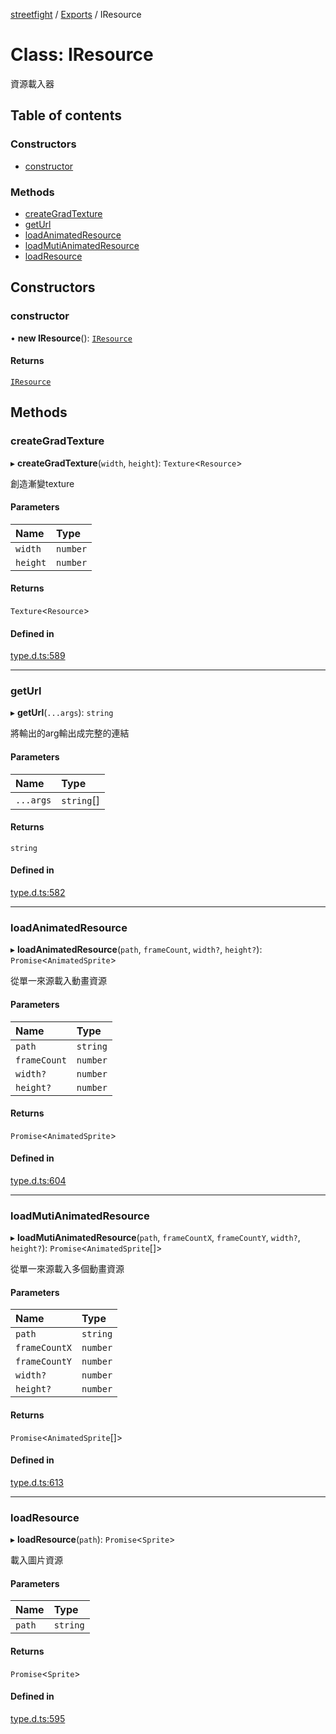 [streetfight](../README.md) / [Exports](../modules.md) / IResource

# Class: IResource

資源載入器

## Table of contents

### Constructors

- [constructor](IResource.md#constructor)

### Methods

- [createGradTexture](IResource.md#creategradtexture)
- [getUrl](IResource.md#geturl)
- [loadAnimatedResource](IResource.md#loadanimatedresource)
- [loadMutiAnimatedResource](IResource.md#loadmutianimatedresource)
- [loadResource](IResource.md#loadresource)

## Constructors

### constructor

• **new IResource**(): [`IResource`](IResource.md)

#### Returns

[`IResource`](IResource.md)

## Methods

### createGradTexture

▸ **createGradTexture**(`width`, `height`): `Texture`\<`Resource`\>

創造漸變texture

#### Parameters

| Name | Type |
| :------ | :------ |
| `width` | `number` |
| `height` | `number` |

#### Returns

`Texture`\<`Resource`\>

#### Defined in

[type.d.ts:589](https://github.com/yan-930521/yan-930521.github.io/blob/b3ead09/src/type.d.ts#L589)

___

### getUrl

▸ **getUrl**(`...args`): `string`

將輸出的arg輸出成完整的連結

#### Parameters

| Name | Type |
| :------ | :------ |
| `...args` | `string`[] |

#### Returns

`string`

#### Defined in

[type.d.ts:582](https://github.com/yan-930521/yan-930521.github.io/blob/b3ead09/src/type.d.ts#L582)

___

### loadAnimatedResource

▸ **loadAnimatedResource**(`path`, `frameCount`, `width?`, `height?`): `Promise`\<`AnimatedSprite`\>

從單一來源載入動畫資源

#### Parameters

| Name | Type |
| :------ | :------ |
| `path` | `string` |
| `frameCount` | `number` |
| `width?` | `number` |
| `height?` | `number` |

#### Returns

`Promise`\<`AnimatedSprite`\>

#### Defined in

[type.d.ts:604](https://github.com/yan-930521/yan-930521.github.io/blob/b3ead09/src/type.d.ts#L604)

___

### loadMutiAnimatedResource

▸ **loadMutiAnimatedResource**(`path`, `frameCountX`, `frameCountY`, `width?`, `height?`): `Promise`\<`AnimatedSprite`[]\>

從單一來源載入多個動畫資源

#### Parameters

| Name | Type |
| :------ | :------ |
| `path` | `string` |
| `frameCountX` | `number` |
| `frameCountY` | `number` |
| `width?` | `number` |
| `height?` | `number` |

#### Returns

`Promise`\<`AnimatedSprite`[]\>

#### Defined in

[type.d.ts:613](https://github.com/yan-930521/yan-930521.github.io/blob/b3ead09/src/type.d.ts#L613)

___

### loadResource

▸ **loadResource**(`path`): `Promise`\<`Sprite`\>

載入圖片資源

#### Parameters

| Name | Type |
| :------ | :------ |
| `path` | `string` |

#### Returns

`Promise`\<`Sprite`\>

#### Defined in

[type.d.ts:595](https://github.com/yan-930521/yan-930521.github.io/blob/b3ead09/src/type.d.ts#L595)

